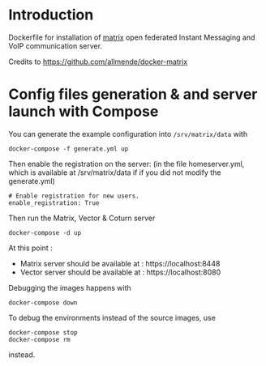 
# Introduction

Dockerfile for installation of [matrix] open federated Instant Messaging and
VoIP communication server.

[matrix]: matrix.org

Credits to https://github.com/allmende/docker-matrix



# Config files generation & and server launch with Compose

You can generate the example configuration into `/srv/matrix/data` with

    docker-compose -f generate.yml up

Then enable the registration on the server: (in the file homeserver.yml, which is available at /srv/matrix/data if if you did not modify the generate.yml)

```
# Enable registration for new users.
enable_registration: True
``` 

Then run the Matrix, Vector & Coturn server

    docker-compose -d up

At this point :

- Matrix server should be available at : https://localhost:8448
- Vector server should be available at : https://localhost:8080

Debugging the images happens with

    docker-compose down

To debug the environments instead of the source images, use

    docker-compose stop
    docker-compose rm

instead.
